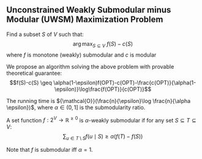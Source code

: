 ## Unconstrained Weakly Submodular minus Modular (UWSM) Maximization Problem

Find a subset $S$ of $V$ such that:
$$\arg \max_{S \subseteq V} ~ f(S)-c(S)$$
where $f$ is monotone (weakly) submodular and $c$ is modular

We propose an algorithm solving the above problem with provable theoretical guarantee:
$$f(S)-c(S) \geq \alpha(1-\epsilon)f(OPT)-c(OPT)-\frac{c(OPT)}{\alpha(1-\epsilon)}\log\frac{f(OPT)}{c(OPT)}$$

The running time is ${\mathcal{O}}(\frac{n}{\epsilon}\log \frac{n}{\alpha \epsilon})$, where $\alpha \in (0,1]$ is the submodularity ratio.

A set function $f:2^V \rightarrow \mathbb{R}^{\geq 0}$ is $\alpha$-weakly submodular if for any set $S \subseteq T \subseteq V$:
$$\sum\nolimits_{u\in T \setminus S} f(u \mid S)  \geq  \alpha \big(f(T)-f(S)\big)$$

Note that $f$ is submodular iff $\alpha=1$.
